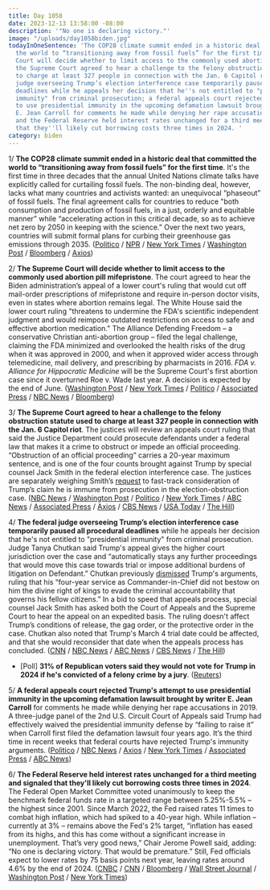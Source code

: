 ```yaml
---
title: Day 1058
date: 2023-12-13 13:58:00 -08:00
description: '"No one is declaring victory."'
image: "/uploads/day1058biden.jpg"
todayInOneSentence: 'The COP28 climate summit ended in a historic deal that committed
  the world to “transitioning away from fossil fuels” for the first time; the Supreme
  Court will decide whether to limit access to the commonly used abortion pill mifepristone;
  the Supreme Court agreed to hear a challenge to the felony obstruction statute used
  to charge at least 327 people in connection with the Jan. 6 Capitol riot; the federal
  judge overseeing Trump’s election interference case temporarily paused all procedural
  deadlines while he appeals her decision that he''s not entitled to "presidential
  immunity" from criminal prosecution; a federal appeals court rejected Trump''s attempt
  to use presidential immunity in the upcoming defamation lawsuit brought by writer
  E. Jean Carroll for comments he made while denying her rape accusations in 2019;
  and the Federal Reserve held interest rates unchanged for a third meeting and signaled
  that they''ll likely cut borrowing costs three times in 2024. '
category: biden
---
```


1/ **The COP28 climate summit ended in a historic deal that committed the world to “transitioning away from fossil fuels” for the first time**. It's the first time in three decades that the annual United Nations climate talks have explicitly called for curtailing fossil fuels. The non-binding deal, however, lacks what many countries and activists wanted: an unequivocal “phaseout” of fossil fuels. The final agreement calls for countries to reduce "both consumption and production of fossil fuels, in a just, orderly and equitable manner” while “accelerating action in this critical decade, so as to achieve net zero by 2050 in keeping with the science.” Over the next two years, countries will submit formal plans for curbing their greenhouse gas emissions through 2035. ([Politico](https://www.politico.com/news/2023/12/12/newest-cop28-climate-summit-text-00131257) / [NPR](https://www.npr.org/2023/12/13/1218125835/climate-talks-end-on-a-first-ever-call-for-the-world-to-move-away-from-fossil-fu) / [New York Times](https://www.nytimes.com/2023/12/13/climate/cop28-climate-agreement.html) / [Washington Post](https://www.washingtonpost.com/climate-environment/2023/12/13/cop28-fossil-fuels-climate-deal/) / [Bloomberg](https://www.bloomberg.com/news/articles/2023-12-13/cop28-ends-with-deal-on-transition-away-from-fossil-fuels?sref=MIBMEEoj) / [Axios](https://www.axios.com/2023/12/13/cop28-legacy))

2/ **The Supreme Court will decide whether to limit access to the commonly used abortion pill mifepristone**. The court agreed to hear the Biden administration’s appeal of a lower court's ruling that would cut off mail-order prescriptions of mifepristone and require in-person doctor visits, even in states where abortion remains legal. The White House said the lower court ruling "threatens to undermine the FDA's scientific independent judgment and would reimpose outdated restrictions on access to safe and effective abortion medication." The Alliance Defending Freedom – a conservative Christian anti-abortion group – filed the legal challenge, claiming the FDA minimized and overlooked the health risks of the drug when it was approved in 2000, and when it approved wider access through telemedicine, mail delivery, and prescribing by pharmacists in 2016. *FDA v. Alliance for Hippocratic Medicine* will be the Supreme Court's first abortion case since it overturned Roe v. Wade last year. A decision is expected by the end of June. ([Washington Post](https://www.washingtonpost.com/politics/2023/12/13/abortion-drug-supreme-court-mifepristone-fda/) / [New York Times](https://www.nytimes.com/2023/12/13/us/supreme-court-abortion-pill.html) / [Politico](https://www.politico.com/news/2023/12/13/supreme-court-to-decide-whether-abortion-pill-will-remain-widely-available-00131504) / [Associated Press](https://apnews.com/article/supreme-court-abortion-medication-drug-mifepristone-f763b93ef632e1767fd696caec686c21) / [NBC News](https://www.nbcnews.com/politics/supreme-court/supreme-court-agrees-hear-showdown-abortion-pill-access-rcna128185) / [Bloomberg](https://www.bloomberg.com/news/articles/2023-12-13/abortion-pill-case-to-be-heard-by-supreme-court-in-election-year?sref=MIBMEEoj))

3/ **The Supreme Court agreed to hear a challenge to the felony obstruction statute used to charge at least 327 people in connection with the Jan. 6 Capitol riot**. The justices will review an appeals court ruling that said the Justice Department could prosecute defendants under a federal law that makes it a crime to obstruct or impede an official proceeding. “Obstruction of an official proceeding” carries a 20-year maximum sentence, and is one of the four counts brought against Trump by special counsel Jack Smith in the federal election interference case. The justices are separately weighing Smith’s [request](https://whatthefuckjusthappenedtoday.com/2023/12/11/day-1056/) to fast-track consideration of Trump’s claim he is immune from prosecution in the election-obstruction case. ([NBC News](https://www.nbcnews.com/politics/supreme-court/supreme-court-agrees-hear-jan-6-cases-affect-trump-prosecution-rcna128202) / [Washington Post](https://www.washingtonpost.com/politics/2023/12/13/jan-6-obstruction-supreme-court-trump-rioters/) / [Politico](https://www.politico.com/news/2023/12/13/supreme-court-will-review-scope-of-obstruction-law-that-trump-is-charging-with-breaking-00131514) / [New York Times](https://www.nytimes.com/2023/12/13/us/politics/trump-supreme-court-jan-6.html) / [ABC News](https://abcnews.go.com/Politics/supreme-court-hear-major-challenge-felony-statute-capitol/story?id=105623942) / [Associated Press](https://apnews.com/article/supreme-court-capitol-riot-obstruction-charge-trump-5cf0db4a71766f0b40ec199dd0d5a1ab) / [Axios](https://www.axios.com/2023/12/13/supreme-court-trump-jan-6-obstruction-appeal-case) / [CBS News](https://www.cbsnews.com/news/supreme-court-january-6-obstruction-law/) / [USA Today](https://www.usatoday.com/story/news/politics/2023/12/13/supreme-court-appeal-jan-6-trump-lang-fischer-miller/71846316007/) / [The Hill](https://thehill.com/regulation/court-battles/4357873-supreme-court-will-hear-challenge-to-jan-6-obstruction-charge/))

4/ **The federal judge overseeing Trump’s election interference case temporarily paused all procedural deadlines** while he appeals her decision that he's not entitled to "presidential immunity" from criminal prosecution. Judge Tanya Chutkan said Trump's appeal gives the higher court jurisdiction over the case and “automatically stays any further proceedings that would move this case towards trial or impose additional burdens of litigation on Defendant.” Chutkan previously [dismissed](https://whatthefuckjusthappenedtoday.com/2023/12/04/day-1049/#1-trump-does-not-have-%E2%80%9Cabsolute-immu) Trump's arguments, ruling that his “four-year service as Commander-in-Chief did not bestow on him the divine right of kings to evade the criminal accountability that governs his fellow citizens.” In a bid to speed that appeals process, special counsel Jack Smith has asked both the Court of Appeals and the Supreme Court to hear the appeal on an expedited basis. The ruling doesn't affect Trump’s conditions of release, the gag order, or the protective order in the case. Chutkan also noted that Trump's March 4 trial date could be affected, and that she would reconsider that date when the appeals process has concluded. ([CNN](https://www.cnn.com/2023/12/13/politics/trump-chutkan-trial-deadline/index.html) / [NBC News](https://www.nbcnews.com/politics/donald-trump/judge-hits-pause-trump-federal-election-case-presidential-immunity-app-rcna129603) / [ABC News](https://abcnews.go.com/US/judge-puts-hold-trumps-federal-election-interference-case/story?id=105637511) / [CBS News](https://www.cbsnews.com/news/trump-2020-election-case-paused-appeal-immunity/) / [The Hill](https://thehill.com/regulation/court-battles/4358747-judge-pause-trump-jan-6/))

* \[Poll\] **31% of Republican voters said they would not vote for Trump in 2024 if he's convicted of a felony crime by a jury**. ([Reuters](https://www.reuters.com/world/us/biden-vs-trump-would-be-close-rematch-with-rfk-jr-threat-biden-reutersipsos-poll-2023-12-12/))

5/ **A federal appeals court rejected Trump's attempt to use presidential immunity in the upcoming defamation lawsuit brought by writer E. Jean Carroll** for comments he made while denying her rape accusations in 2019. A three-judge panel of the 2nd U.S. Circuit Court of Appeals said Trump had effectively waived the presidential immunity defense by “failing to raise it” when Carroll first filed the defamation lawsuit four years ago. It’s the third time in recent weeks that federal courts have rejected Trump's immunity arguments. ([Politico](https://www.politico.com/news/2023/12/13/trump-carroll-immunity-defense-00131537) / [NBC News](https://www.nbcnews.com/politics/donald-trump/federal-appeals-court-denies-trumps-presidential-immunity-defense-e-je-rcna129521) / [Axios](https://www.axios.com/2023/12/13/trump-immunity-court-rejects-carroll-defemation-lawsuit) / [New York Times](https://www.nytimes.com/2023/12/13/us/politics/trump-immunity-decision-election-case.html) / [Associated Press](https://apnews.com/article/trump-sexual-assault-defamation-trial-presidential-immunity-1794a1b9c32dbb83ec6de6f3342fca47) / [ABC News](https://abcnews.go.com/Politics/donald-trump-loses-appeal-jean-carroll-case-clearing/story?id=105625015))

6/ **The Federal Reserve held interest rates unchanged for a third meeting and signaled that they'll likely cut borrowing costs three times in 2024**. The Federal Open Market Committee voted unanimously to keep the benchmark federal funds rate in a targeted range between 5.25%-5.5% – the highest since 2001. Since March 2022, the Fed raised rates 11 times to combat high inflation, which had spiked to a 40-year high. While inflation – currently at 3% –  remains above the Fed's 2% target, “inflation has eased from its highs, and this has come without a significant increase in unemployment. That’s very good news,” Chair Jerome Powell said, adding: “No one is declaring victory. That would be premature.” Still, Fed officials expect to lower rates by 75 basis points next year, leaving rates around 4.6% by the end of 2024. ([CNBC](https://www.cnbc.com/2023/12/13/fed-interest-rate-decision-december-2023.html) / [CNN](https://www.cnn.com/2023/12/13/economy/interest-rate-meeting-fed-reserve/index.html) / [Bloomberg](https://www.bloomberg.com/news/articles/2023-12-13/fed-holds-rates-steady-again-and-pivots-toward-cuts-in-2024?sref=MIBMEEoj) / [Wall Street Journal](https://www.wsj.com/economy/central-banking/fed-holds-rates-steady-and-sees-cuts-next-year-4d554e9f) / [Washington Post](https://www.washingtonpost.com/business/2023/12/13/fed-interest-rate-decision-inflation-fomc/) / [New York Times](https://www.nytimes.com/live/2023/12/13/business/fed-meeting-interest-rates))